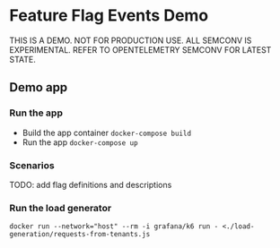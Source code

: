 # Feature Flag Events Demo

THIS IS A DEMO. NOT FOR PRODUCTION USE. ALL SEMCONV IS EXPERIMENTAL. REFER TO OPENTELEMETRY SEMCONV FOR LATEST STATE.

## Demo app

### Run the app

- Build the app container `docker-compose build`
- Run the app `docker-compose up`

### Scenarios

TODO: add flag definitions and descriptions 

### Run the load generator

`docker run --network="host" --rm -i grafana/k6 run - <./load-generation/requests-from-tenants.js`
